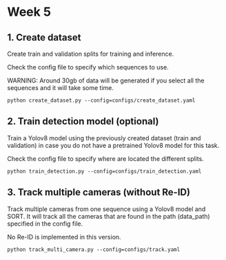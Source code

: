 # Week 5

## 1. Create dataset
Create train and validation splits for training and inference.

Check the config file to specify which sequences to use.

WARNING: Around 30gb of data will be generated if you select all the sequences and it will
take some time.
````
python create_dataset.py --config=configs/create_dataset.yaml
````


## 2. Train detection model (optional)
Train a Yolov8 model using the previously created dataset (train and validation) in case you
do not have a pretrained Yolov8 model for this task.

Check the config file to specify where are located the different splits.
````
python train_detection.py --config=configs/train_detection.yaml
````

## 3. Track multiple cameras (without Re-ID)
Track multiple cameras from one sequence using a Yolov8 model and SORT.
It will track all the cameras that are found in the path (data_path) specified in the config file.

No Re-ID is implemented in this version.
````
python track_multi_camera.py --config=configs/track.yaml
````